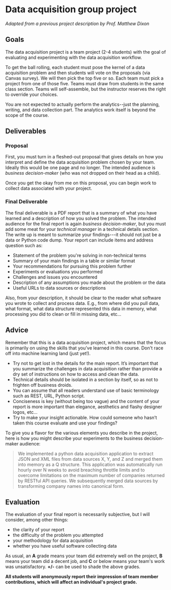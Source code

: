 # Data acquisition group project

*Adapted from a previous project description by Prof. Matthew Dixon*

## Goals

The data acquisition project is a team project (2-4 students) with the goal of evaluating and experimenting with the data acquisition workflow.  

To get the ball rolling, each student must pose the kernel of a data acquisition problem and then students will vote on the proposals (via Canvas survey). We will then pick the top five or so. Each team must pick a project from one of those five. Teams must draw from students in the same class section. Teams will self-assemble, but the instructor reserves the right to override your choices.

You are not expected to actually perform the analytics--just the planning, writing, and data collection part. The analytics work itself is beyond the scope of the course.

## Deliverables

### Proposal

First, you must turn in a fleshed-out proposal that gives details on how you interpret and define the data acquisition problem chosen by your team. Ideally this would be one page and no longer. The intended audience is *business decision-maker* (who was not dropped on their head as a child).

Once you get the okay from me on this proposal, you can begin work to collect data associated with your project.

### Final Deliverable

The final deliverable is a PDF report that is a summary of what you have learned and a description of how you solved the problem. The intended audience for the final report is again *business decision-maker*, but you must add some meat for your *technical manager* in a technical details section.  The write up is meant to summarize your findings---it should not just be a data or Python code dump. Your report can include items and address question such as:

*  Statement of the problem you're solving in non-technical terms
*  Summary of your main findings in a table or similar format
*  Your recommendations for pursuing this problem further
*  Experiments or evaluations you performed
*  Challenges and issues you encountered
*  Description of any assumptions you made about the problem or the data
*  Useful URLs to data sources or descriptions

Also, from your description, it should be clear to the reader what software you wrote to collect and process data. E.g., from where did you pull data, what format, what data structure represented this data in memory, what processing you did to clean or fill in missing data, etc...

## Advice

Remember that this is a data acquisition project, which means that the focus is primarily on using the skills that you’ve learned in this course. Don't race off into machine learning land (just yet!).

* Try not to get lost in the details for the main report. It’s important that you summarize the challenges in data acquisition rather than provide a dry set of instructions on how to access and clean the data.
* Technical details should be isolated in a section by itself, so as not to frighten off business droids.* You can assume that all readers understand use of basic terminology such as REST, URL, Python script.
* Conciseness is key (without being too vague) and the content of your report is more important than elegance, aesthetics and flashy designer logos, etc...* Try to make your insight actionable. How could someone who hasn’t taken this course evaluate and use your findings?

To give you a flavor for the various elements you describe in the project, here is how you might describe your experiments to the business decision-maker audience:

> We implemented a python data acquisition application to extract JSON and XML files from data sources X, Y, and Z and merged them into memory as a Q structure. This application was automatically run hourly over N weeks to avoid breaching throttle limits and to overcome limitations on the maximum number of companies returned by RESTful API queries. We subsequently merged data sources by transforming company names into canonical form.## Evaluation

The evaluation of your final report is necessarily subjective, but I will consider, among other things:

* the clarity of your report
* the difficulty of the problem you attempted
* your methodology for data acquisition
* whether you have useful software collecting data

As usual, an **A** grade means your team did extremely well on the project, **B** means your team did a decent job, and **C** or below means your team's work was unsatisfactory. **+/-** can be used to shade the above grades.

**All students will anonymously report their impression of team member contributions, which will affect an individual's project grade.**